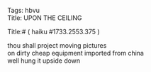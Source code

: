 Tags: hbvu  
Title: UPON THE CEILING  
  
Title:# ( haiku #1733.2553.375 )  
  
thou shall project moving pictures  
on dirty cheap equipment imported from china  
well hung it upside down  
